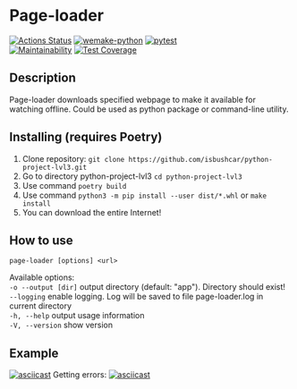 # Page-loader
[![Actions Status](https://github.com/isbushcar/python-project-lvl3/workflows/hexlet-check/badge.svg)](https://github.com/isbushcar/python-project-lvl3/actions)
[![wemake-python](https://github.com/isbushcar/python-project-lvl3/actions/workflows/wemake-python.yml/badge.svg)](https://github.com/isbushcar/python-project-lvl3/actions/workflows/wemake-python.yml)
[![pytest](https://github.com/isbushcar/python-project-lvl3/actions/workflows/pytest.yml/badge.svg)](https://github.com/isbushcar/python-project-lvl3/actions/workflows/pytest.yml)  
[![Maintainability](https://api.codeclimate.com/v1/badges/47aae1f84d8042938250/maintainability)](https://codeclimate.com/github/isbushcar/python-project-lvl3/maintainability)
[![Test Coverage](https://api.codeclimate.com/v1/badges/47aae1f84d8042938250/test_coverage)](https://codeclimate.com/github/isbushcar/python-project-lvl3/test_coverage)

## Description
Page-loader downloads specified webpage to make it available for watching offline.
Could be used as python package or command-line utility.
## Installing (requires Poetry)
1. Clone repository: `git clone https://github.com/isbushcar/python-project-lvl3.git`
2. Go to directory python-project-lvl3 `cd python-project-lvl3`
3. Use command `poetry build`
4. Use command `python3 -m pip install --user dist/*.whl` or `make install`
5. You can download the entire Internet!
## How to use
`page-loader [options] <url>`

Available options:  
`-o --output [dir]`  output directory (default: "app"). Directory should exist!  
`--logging` enable logging. Log will be saved to file page-loader.log in current directory  
`-h, --help` output usage information  
`-V, --version` show version
## Example
[![asciicast](https://asciinema.org/a/XIC1m6xjrZyQ7Vx2ulcKIy2oB.svg)](https://asciinema.org/a/XIC1m6xjrZyQ7Vx2ulcKIy2oB)
Getting errors:
[![asciicast](https://asciinema.org/a/wnZIPHLRl1cHfJvqDa3LjOq4v.svg)](https://asciinema.org/a/wnZIPHLRl1cHfJvqDa3LjOq4v)